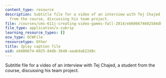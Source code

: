 ```yaml
---
content_type: resource
description: Subtitle file for a video of an interview with Tej Chajed, a student
  from the course, discussing his team project.
file: /courses/cms-611j-creating-video-games-fall-2014/eb606674602584db3640aaabda622d8c_bgMZSJ2rfNc.srt
file_type: application/x-subrip
learning_resource_types: []
ocw_type: OCWFile
resourcetype: Other
title: 3play caption file
uid: eb606674-6025-84db-3640-aaabda622d8c
---
```

Subtitle file for a video of an interview with Tej Chajed, a student from the course, discussing his team project.

